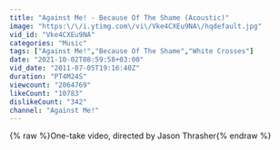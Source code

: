 ```yaml
---
title: "Against Me! - Because Of The Shame (Acoustic)"
image: "https:\/\/i.ytimg.com\/vi\/Vke4CXEu9NA\/hqdefault.jpg"
vid_id: "Vke4CXEu9NA"
categories: "Music"
tags: ["Against Me!","Because Of The Shame","White Crosses"]
date: "2021-10-02T08:59:58+03:00"
vid_date: "2011-07-05T19:16:40Z"
duration: "PT4M24S"
viewcount: "2064769"
likeCount: "10783"
dislikeCount: "342"
channel: "Against Me!"
---
```

{% raw %}One-take video, directed by Jason Thrasher{% endraw %}
